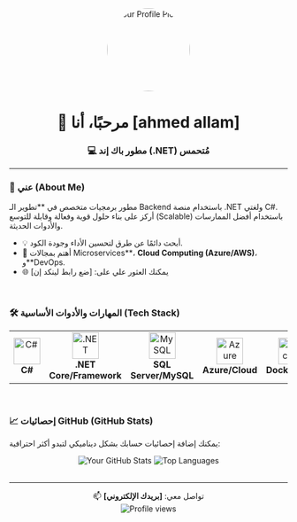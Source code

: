 <div align="center">
  <img src="https://avatars.githubusercontent.com/u/10189953?v=4" width="150" height="150" alt="Your Profile Picture" style="border-radius: 50%;">
  <h1>👋 مرحبًا، أنا [ahmed allam]</h1>
  <h3>💻 مطور باك إند (.NET) مُتحمس</h3>
</div>

---

### 🚀 عني (About Me)

 مطور برمجيات متخصص في **تطوير الـ Backend باستخدام منصة .NET ولغتي C#. أركز على بناء حلول قوية وفعالة وقابلة للتوسع (Scalable) باستخدام أفضل الممارسات والأدوات الحديثة.

-   💡 أبحث دائمًا عن طرق لتحسين الأداء وجودة الكود.
-   🌱 أهتم بمجالات Microservices**، **Cloud Computing (Azure/AWS)**، و**DevOps.
-   🌐 يمكنك العثور علي على: [ضع رابط لينكد إن]

<br>

### 🛠️ المهارات والأدوات الأساسية (Tech Stack)

<table>
  <tr>
    <td align="center" width="96">
      <img src="https://skillicons.dev/icons?i=cs" width="48" height="48" alt="C#" />
      <br><strong>C#</strong>
    </td>
    <td align="center" width="96">
      <img src="https://skillicons.dev/icons?i=dotnet" width="48" height="48" alt=".NET" />
      <br><strong>.NET Core/Framework</strong>
    </td>
    <td align="center" width="96">
      <img src="https://skillicons.dev/icons?i=mysql" width="48" height="48" alt="MySQL" />
      <br><strong>SQL Server/MySQL</strong>
    </td>
    <td align="center" width="96">
      <img src="https://skillicons.dev/icons?i=azure" width="48" height="48" alt="Azure" />
      <br><strong>Azure/Cloud</strong>
    </td>
    <td align="center" width="96">
      <img src="https://skillicons.dev/icons?i=docker" width="48" height="48" alt="Docker" />
      <br><strong>Docker/K8s</strong>
    </td>
    <td align="center" width="96">
      <img src="https://skillicons.dev/icons?i=git" width="48" height="48" alt="Git" />
      <br><strong>Git</strong>
    </td>
  </tr>
</table>

<br>

### 📈 إحصائيات GitHub (GitHub Stats)

يمكنك إضافة إحصائيات حسابك بشكل ديناميكي لتبدو أكثر احترافية:

<div align="center">
  <img src="https://github-readme-stats.vercel.app/api?username=[اسم_حسابك]&show_icons=true&theme=onedark&hide_border=true" alt="Your GitHub Stats" />
  <img src="https://github-readme-stats.vercel.app/api/top-langs/?username=[اسم_حسابك]&layout=compact&langs_count=6&theme=onedark&hide_border=true" alt="Top Languages" />
</div>

<br>

---

<div align="center">
  📫 تواصل معي: <strong>[بريدك الإلكتروني]</strong>
  <br>
  <img src="https://komarev.com/ghpvc/?username=[اسم_حسابك]&color=blue" alt="Profile views" />
</div>
